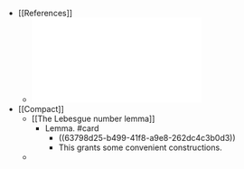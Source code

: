 - [[References]]
	- ![2000_Munkres_Topology](file://zotero_link/Mathematics/Topology/2000_Munkres_Topology.pdf)
- [[Compact]]
	- [[The Lebesgue number lemma]]
		- Lemma. #card
			- ((63798d25-b499-41f8-a9e8-262dc4c3b0d3))
			- This grants some convenient constructions.
	-
